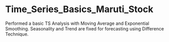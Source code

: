 # Time_Series_Basics_Maruti_Stock
Performed a basic TS Analysis with Moving Average and Exponential Smoothing.
Seasonality and Trend are fixed for forecasting using Difference Technique.
